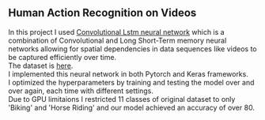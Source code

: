 ## Human Action Recognition on Videos

In this project I used [Convolutional Lstm neural network](https://arxiv.org/abs/1506.04214) which is a combination of Convolutional and Long Short-Term memory neural networks allowing for spatial dependencies in data sequences like videos to be captured efficiently over time.\
The dataset is [here](https://www.kaggle.com/datasets/pypiahmad/realistic-action-recognition-ucf50-dataset).\
I implemented this neural network in both Pytorch and Keras frameworks.\
I optimized the hyperparameters by training and testing the model over and over again, each time with different settings.\
Due to GPU limitaions I restricted 11 classes of original dataset to only 'Biking' and 'Horse Riding' and our model achieved an accuracy of over 80.
